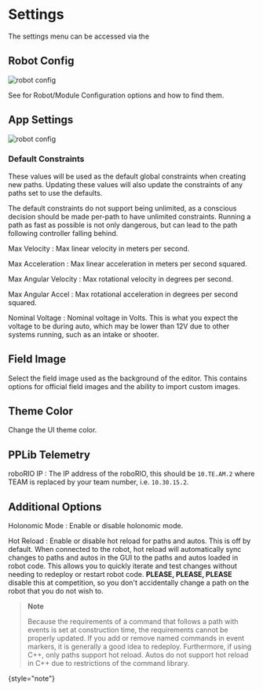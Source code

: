 # Settings

The settings menu can be accessed via the [](gui-Navigation-Menu.md)

## Robot Config

<img src="robot_config_settings.png" alt="robot config" border-effect="rounded"/>

See [](Robot-Config.md) for Robot/Module Configuration options and how to find them.

## App Settings

<img src="app_settings.png" alt="robot config" border-effect="rounded"/>

### Default Constraints

These values will be used as the default global constraints when creating new paths. Updating these values will also
update the constraints of any paths set to use the defaults.

The default constraints do not support being unlimited, as a conscious decision should be made per-path to have
unlimited constraints. Running a path as fast as possible is not only dangerous, but can lead to the path following
controller falling behind.

Max Velocity
: Max linear velocity in meters per second.

Max Acceleration
: Max linear acceleration in meters per second squared.

Max Angular Velocity
: Max rotational velocity in degrees per second.

Max Angular Accel
: Max rotational acceleration in degrees per second squared.

Nominal Voltage
: Nominal voltage in Volts. This is what you expect the voltage to be during auto, which may be lower than 12V due to
other systems running, such as an intake or shooter.

## Field Image

Select the field image used as the background of the editor. This contains options for official field images and the
ability to import custom images.

## Theme Color

Change the UI theme color.

## PPLib Telemetry

roboRIO IP
: The IP address of the roboRIO, this should be `10.TE.AM.2` where TEAM is replaced by your team number, i.e.
`10.30.15.2`.

## Additional Options

Holonomic Mode
: Enable or disable holonomic mode.

Hot Reload
: Enable or disable hot reload for paths and autos. This is off by default. When connected to the robot, hot reload will
automatically sync changes to paths and autos in the GUI to the paths and autos loaded in robot code. This allows you to
quickly iterate and test changes without needing to redeploy or restart robot code. **PLEASE, PLEASE, PLEASE** disable
this at competition, so you don't accidentally change a path on the robot that you do not wish to.

> **Note**
>
> Because the requirements of a command that follows a path with events is set at construction time, the requirements
> cannot be properly updated. If you add or remove named commands in event markers, it is generally a good idea to
> redeploy. Furthermore, if using C++, only paths support hot reload. Autos do not support hot reload in C++ due to
> restrictions of the command library.
>
{style="note"}
